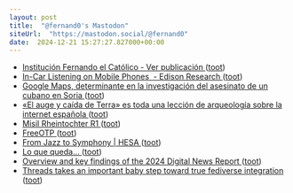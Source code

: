 ```yaml
---
layout: post
title:  "@fernand0's Mastodon"
siteUrl:  "https://mastodon.social/@fernand0"
date:  2024-12-21 15:27:27.827000+00:00
---
```

*  [Institución Fernando el Católico - Ver publicación ](https://ifc.dpz.es/publicaciones/ver/id/406) ([toot](https://mastodon.social/@fernand0/113691515147124486))
*  [In-Car Listening on Mobile Phones  - Edison Research ](https://www.edisonresearch.com/in-car-listening-on-mobile-phones) ([toot](https://mastodon.social/@fernand0/113690749682367801))
*  [Google Maps, determinante en la investigación del asesinato de un cubano en Soria ](https://sorianoticias.com/noticia/2024-12-17-google-maps-determinante-en-la-investigacion-del-asesinato-de-un-cubano-en-soria-11667) ([toot](https://mastodon.social/@fernand0/113690633334231923))
*  [«El auge y caída de Terra» es toda una lección de arqueología sobre la internet española ](https://www.microsiervos.com/archivo/internet/auge-y-caida-terra-arqueologia-internet-espanola.htm) ([toot](https://mastodon.social/@fernand0/113690349097256153))
*  [Misil Rheintochter R1 ](https://www.flickr.com/photos/fernand0/54205648693) ([toot](https://mastodon.social/@fernand0/113690293476419495))
*  [FreeOTP ](https://freeotp.github.io) ([toot](https://mastodon.social/@fernand0/113690155795398881))
*  [From Jazz to Symphony \| HESA ](https://higheredstrategy.com/from-jazz-to-symphony) ([toot](https://mastodon.social/@fernand0/113689215159119585))
*  [Lo que queda… ](https://avecesunafoto.wordpress.com/2024/12/20/lo-que-queda) ([toot](https://mastodon.social/@fernand0/113688420850031030))
*  [Overview and key findings of the 2024 Digital News Report ](https://reutersinstitute.politics.ox.ac.uk/digital-news-report/2024/dnr-executive-summar) ([toot](https://mastodon.social/@fernand0/113688400560189756))
*  [Threads takes an important baby step toward true fediverse integration ](https://www.theverge.com/2024/12/4/24313229/threads-follow-fediverse-mastodon-users-post-notification) ([toot](https://mastodon.social/@fernand0/113686504831213694))
